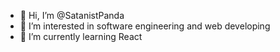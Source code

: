 - 👋 Hi, I’m @SatanistPanda
- 👀 I’m interested in software engineering and web developing
- 🌱 I’m currently learning React 


<!---
SatanistPanda/SatanistPanda is a ✨ special ✨ repository because its `README.md` (this file) appears on your GitHub profile.
You can click the Preview link to take a look at your changes.
--->
